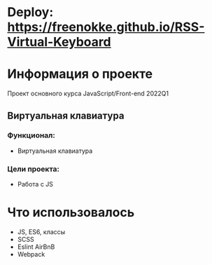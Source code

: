 # Deploy: **https://freenokke.github.io/RSS-Virtual-Keyboard**

# Информация о проекте
Проект основного курса JavaScript/Front-end 2022Q1

## Виртуальная клавиатура
### Функционал:
* Виртуальная клавиатура
### Цели проекта: 
* Работа с JS

# Что использовалось
* JS, ES6, классы
* SCSS
* Eslint AirBnB
* Webpack
